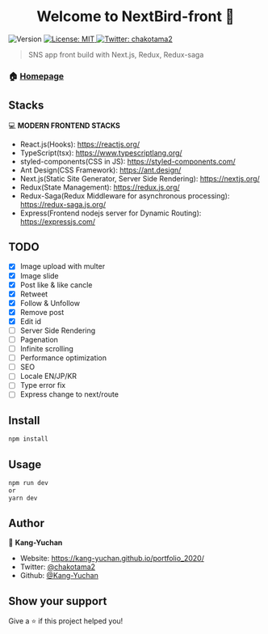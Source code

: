 <h1 align="center">Welcome to NextBird-front 👋</h1>
<p>
  <img alt="Version" src="https://img.shields.io/badge/version-1.0.0-blue.svg?cacheSeconds=2592000" />
  <a href="#" target="_blank">
    <img alt="License: MIT" src="https://img.shields.io/badge/License-MIT-yellow.svg" />
  </a>
  <a href="https://twitter.com/chakotama2" target="_blank">
    <img alt="Twitter: chakotama2" src="https://img.shields.io/twitter/follow/chakotama2.svg?style=social" />
  </a>
</p>

> SNS app front build with Next.js, Redux, Redux-saga

### 🏠 [Homepage](https://github.com/Kang-Yuchan/NextBird-front)

## Stacks

💻 **MODERN FRONTEND STACKS**

* React.js(Hooks): https://reactjs.org/
* TypeScript(tsx): https://www.typescriptlang.org/
* styled-components(CSS in JS): https://styled-components.com/
* Ant Design(CSS Framework): https://ant.design/
* Next.js(Static Site Generator, Server Side Rendering): https://nextjs.org/
* Redux(State Management): https://redux.js.org/
* Redux-Saga(Redux Middleware for asynchronous processing): https://redux-saga.js.org/
* Express(Frontend nodejs server for Dynamic Routing): https://expressjs.com/

## TODO

- [x] Image upload with multer
- [x] Image slide
- [x] Post like & like cancle
- [x] Retweet
- [x] Follow & Unfollow
- [x] Remove post
- [x] Edit id
- [ ] Server Side Rendering
- [ ] Pagenation
- [ ] Infinite scrolling
- [ ] Performance optimization
- [ ] SEO
- [ ] Locale EN/JP/KR
- [ ] Type error fix
- [ ] Express change to next/route

## Install

```sh
npm install
```

## Usage

```sh
npm run dev
or
yarn dev
```

## Author

👤 **Kang-Yuchan**

* Website: https://kang-yuchan.github.io/portfolio_2020/
* Twitter: [@chakotama2](https://twitter.com/chakotama2)
* Github: [@Kang-Yuchan](https://github.com/Kang-Yuchan)

## Show your support

Give a ⭐️ if this project helped you!
